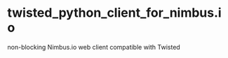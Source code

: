 twisted_python_client_for_nimbus.io
===================================

non-blocking Nimbus.io web client compatible with ​Twisted